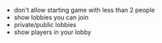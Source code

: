 - don't allow starting game with less than 2 people
- show lobbies you can join
- private/public lobbies
- show players in your lobby